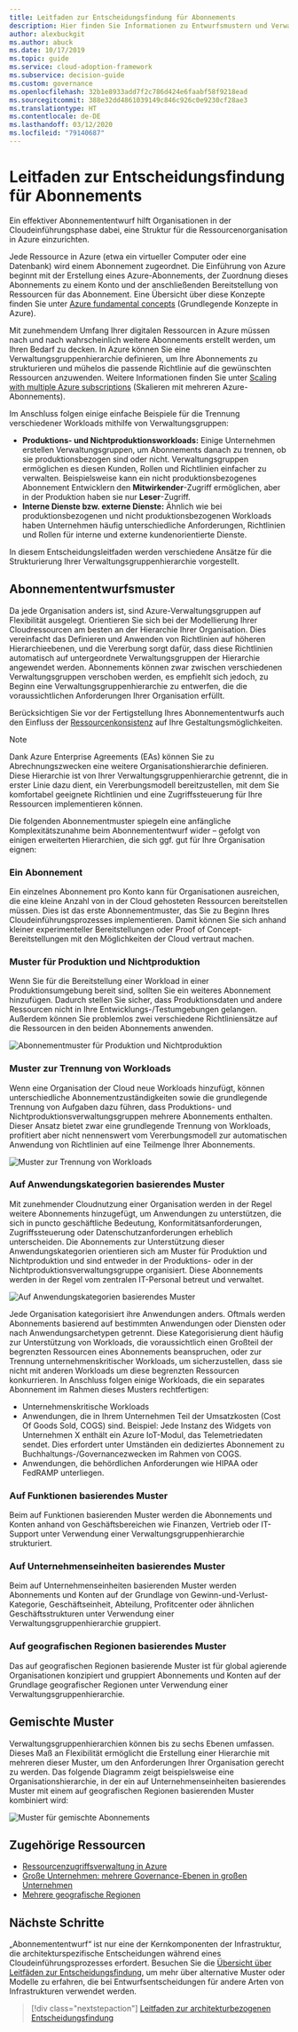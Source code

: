 ```yaml
---
title: Leitfaden zur Entscheidungsfindung für Abonnements
description: Hier finden Sie Informationen zu Entwurfsmustern und Verwaltungsgruppen von Abonnements als Kerndienst für die Organisation von Ressourcen bei der Azure-Migration.
author: alexbuckgit
ms.author: abuck
ms.date: 10/17/2019
ms.topic: guide
ms.service: cloud-adoption-framework
ms.subservice: decision-guide
ms.custom: governance
ms.openlocfilehash: 32b1e8933add7f2c786d424e6faabf58f9218ead
ms.sourcegitcommit: 388e32dd4861039149c846c926c0e9230cf28ae3
ms.translationtype: HT
ms.contentlocale: de-DE
ms.lasthandoff: 03/12/2020
ms.locfileid: "79140687"
---
```

# <a name="subscription-decision-guide"></a>Leitfaden zur Entscheidungsfindung für Abonnements

Ein effektiver Abonnemententwurf hilft Organisationen in der Cloudeinführungsphase dabei, eine Struktur für die Ressourcenorganisation in Azure einzurichten.

Jede Ressource in Azure (etwa ein virtueller Computer oder eine Datenbank) wird einem Abonnement zugeordnet. Die Einführung von Azure beginnt mit der Erstellung eines Azure-Abonnements, der Zuordnung dieses Abonnements zu einem Konto und der anschließenden Bereitstellung von Ressourcen für das Abonnement. Eine Übersicht über diese Konzepte finden Sie unter [Azure fundamental concepts](../../ready/considerations/fundamental-concepts.md) (Grundlegende Konzepte in Azure).

Mit zunehmendem Umfang Ihrer digitalen Ressourcen in Azure müssen nach und nach wahrscheinlich weitere Abonnements erstellt werden, um Ihren Bedarf zu decken. In Azure können Sie eine Verwaltungsgruppenhierarchie definieren, um Ihre Abonnements zu strukturieren und mühelos die passende Richtlinie auf die gewünschten Ressourcen anzuwenden. Weitere Informationen finden Sie unter [Scaling with multiple Azure subscriptions](../../ready/azure-best-practices/scaling-subscriptions.md) (Skalieren mit mehreren Azure-Abonnements).

Im Anschluss folgen einige einfache Beispiele für die Trennung verschiedener Workloads mithilfe von Verwaltungsgruppen:

- **Produktions- und Nichtproduktionsworkloads:** Einige Unternehmen erstellen Verwaltungsgruppen, um Abonnements danach zu trennen, ob sie produktionsbezogen sind oder nicht. Verwaltungsgruppen ermöglichen es diesen Kunden, Rollen und Richtlinien einfacher zu verwalten. Beispielsweise kann ein nicht produktionsbezogenes Abonnement Entwicklern den **Mitwirkender**-Zugriff ermöglichen, aber in der Produktion haben sie nur **Leser**-Zugriff.
- **Interne Dienste bzw. externe Dienste:** Ähnlich wie bei produktionsbezogenen und nicht produktionsbezogenen Workloads haben Unternehmen häufig unterschiedliche Anforderungen, Richtlinien und Rollen für interne und externe kundenorientierte Dienste.

In diesem Entscheidungsleitfaden werden verschiedene Ansätze für die Strukturierung Ihrer Verwaltungsgruppenhierarchie vorgestellt.

## <a name="subscription-design-patterns"></a>Abonnemententwurfsmuster

Da jede Organisation anders ist, sind Azure-Verwaltungsgruppen auf Flexibilität ausgelegt. Orientieren Sie sich bei der Modellierung Ihrer Cloudressourcen am besten an der Hierarchie Ihrer Organisation. Dies vereinfacht das Definieren und Anwenden von Richtlinien auf höheren Hierarchieebenen, und die Vererbung sorgt dafür, dass diese Richtlinien automatisch auf untergeordnete Verwaltungsgruppen der Hierarchie angewendet werden. Abonnements können zwar zwischen verschiedenen Verwaltungsgruppen verschoben werden, es empfiehlt sich jedoch, zu Beginn eine Verwaltungsgruppenhierarchie zu entwerfen, die die voraussichtlichen Anforderungen Ihrer Organisation erfüllt.

Berücksichtigen Sie vor der Fertigstellung Ihres Abonnemententwurfs auch den Einfluss der [Ressourcenkonsistenz](../resource-consistency/index.md) auf Ihre Gestaltungsmöglichkeiten.

> [!NOTE]
> Dank Azure Enterprise Agreements (EAs) können Sie zu Abrechnungszwecken eine weitere Organisationshierarchie definieren. Diese Hierarchie ist von Ihrer Verwaltungsgruppenhierarchie getrennt, die in erster Linie dazu dient, ein Vererbungsmodell bereitzustellen, mit dem Sie komfortabel geeignete Richtlinien und eine Zugriffssteuerung für Ihre Ressourcen implementieren können.

Die folgenden Abonnementmuster spiegeln eine anfängliche Komplexitätszunahme beim Abonnemententwurf wider – gefolgt von einigen erweiterten Hierarchien, die sich ggf. gut für Ihre Organisation eignen:

### <a name="single-subscription"></a>Ein Abonnement

Ein einzelnes Abonnement pro Konto kann für Organisationen ausreichen, die eine kleine Anzahl von in der Cloud gehosteten Ressourcen bereitstellen müssen. Dies ist das erste Abonnementmuster, das Sie zu Beginn Ihres Cloudeinführungsprozesses implementieren. Damit können Sie sich anhand kleiner experimenteller Bereitstellungen oder Proof of Concept-Bereitstellungen mit den Möglichkeiten der Cloud vertraut machen.

### <a name="production-and-nonproduction-pattern"></a>Muster für Produktion und Nichtproduktion

Wenn Sie für die Bereitstellung einer Workload in einer Produktionsumgebung bereit sind, sollten Sie ein weiteres Abonnement hinzufügen. Dadurch stellen Sie sicher, dass Produktionsdaten und andere Ressourcen nicht in Ihre Entwicklungs-/Testumgebungen gelangen. Außerdem können Sie problemlos zwei verschiedene Richtliniensätze auf die Ressourcen in den beiden Abonnements anwenden.

![Abonnementmuster für Produktion und Nichtproduktion](../../_images/ready/basic-subscription-model.png)

### <a name="workload-separation-pattern"></a>Muster zur Trennung von Workloads

Wenn eine Organisation der Cloud neue Workloads hinzufügt, können unterschiedliche Abonnementzuständigkeiten sowie die grundlegende Trennung von Aufgaben dazu führen, dass Produktions- und Nichtproduktionsverwaltungsgruppen mehrere Abonnements enthalten. Dieser Ansatz bietet zwar eine grundlegende Trennung von Workloads, profitiert aber nicht nennenswert vom Vererbungsmodell zur automatischen Anwendung von Richtlinien auf eine Teilmenge Ihrer Abonnements.

![Muster zur Trennung von Workloads](../../_images/ready/management-group-hierarchy-v2.png)

### <a name="application-category-pattern"></a>Auf Anwendungskategorien basierendes Muster

Mit zunehmender Cloudnutzung einer Organisation werden in der Regel weitere Abonnements hinzugefügt, um Anwendungen zu unterstützen, die sich in puncto geschäftliche Bedeutung, Konformitätsanforderungen, Zugriffssteuerung oder Datenschutzanforderungen erheblich unterscheiden. Die Abonnements zur Unterstützung dieser Anwendungskategorien orientieren sich am Muster für Produktion und Nichtproduktion und sind entweder in der Produktions- oder in der Nichtproduktionsverwaltungsgruppe organisiert. Diese Abonnements werden in der Regel vom zentralen IT-Personal betreut und verwaltet.

![Auf Anwendungskategorien basierendes Muster](../../_images/infra-subscriptions/application.png)

Jede Organisation kategorisiert ihre Anwendungen anders. Oftmals werden Abonnements basierend auf bestimmten Anwendungen oder Diensten oder nach Anwendungsarchetypen getrennt. Diese Kategorisierung dient häufig zur Unterstützung von Workloads, die voraussichtlich einen Großteil der begrenzten Ressourcen eines Abonnements beanspruchen, oder zur Trennung unternehmenskritischer Workloads, um sicherzustellen, dass sie nicht mit anderen Workloads um diese begrenzten Ressourcen konkurrieren. In Anschluss folgen einige Workloads, die ein separates Abonnement im Rahmen dieses Musters rechtfertigen:

- Unternehmenskritische Workloads
- Anwendungen, die in Ihrem Unternehmen Teil der Umsatzkosten (Cost Of Goods Sold, COGS) sind. Beispiel: Jede Instanz des Widgets von Unternehmen X enthält ein Azure IoT-Modul, das Telemetriedaten sendet. Dies erfordert unter Umständen ein dediziertes Abonnement zu Buchhaltungs-/Governancezwecken im Rahmen von COGS.
- Anwendungen, die behördlichen Anforderungen wie HIPAA oder FedRAMP unterliegen.

### <a name="functional-pattern"></a>Auf Funktionen basierendes Muster

Beim auf Funktionen basierenden Muster werden die Abonnements und Konten anhand von Geschäftsbereichen wie Finanzen, Vertrieb oder IT-Support unter Verwendung einer Verwaltungsgruppenhierarchie strukturiert.

### <a name="business-unit-pattern"></a>Auf Unternehmenseinheiten basierendes Muster

Beim auf Unternehmenseinheiten basierenden Muster werden Abonnements und Konten auf der Grundlage von Gewinn-und-Verlust-Kategorie, Geschäftseinheit, Abteilung, Profitcenter oder ähnlichen Geschäftsstrukturen unter Verwendung einer Verwaltungsgruppenhierarchie gruppiert.

### <a name="geographic-pattern"></a>Auf geografischen Regionen basierendes Muster

Das auf geografischen Regionen basierende Muster ist für global agierende Organisationen konzipiert und gruppiert Abonnements und Konten auf der Grundlage geografischer Regionen unter Verwendung einer Verwaltungsgruppenhierarchie.

## <a name="mixed-patterns"></a>Gemischte Muster

Verwaltungsgruppenhierarchien können bis zu sechs Ebenen umfassen. Dieses Maß an Flexibilität ermöglicht die Erstellung einer Hierarchie mit mehreren dieser Muster, um den Anforderungen Ihrer Organisation gerecht zu werden. Das folgende Diagramm zeigt beispielsweise eine Organisationshierarchie, in der ein auf Unternehmenseinheiten basierendes Muster mit einem auf geografischen Regionen basierenden Muster kombiniert wird:

![Muster für gemischte Abonnements](../../_images/infra-subscriptions/mixed.png)

## <a name="related-resources"></a>Zugehörige Ressourcen

- [Ressourcenzugriffsverwaltung in Azure](../../govern/resource-consistency/resource-access-management.md)
- [Große Unternehmen: mehrere Governance-Ebenen in großen Unternehmen](../../govern/guides/complex/multiple-layers-of-governance.md)
- [Mehrere geografische Regionen](../../migrate/azure-best-practices/multiple-regions.md)

## <a name="next-steps"></a>Nächste Schritte

„Abonnemententwurf“ ist nur eine der Kernkomponenten der Infrastruktur, die architekturspezifische Entscheidungen während eines Cloudeinführungsprozesses erfordert. Besuchen Sie die [Übersicht über Leitfäden zur Entscheidungsfindung](../index.md), um mehr über alternative Muster oder Modelle zu erfahren, die bei Entwurfsentscheidungen für andere Arten von Infrastrukturen verwendet werden.

> [!div class="nextstepaction"]
> [Leitfaden zur architekturbezogenen Entscheidungsfindung](../index.md)
